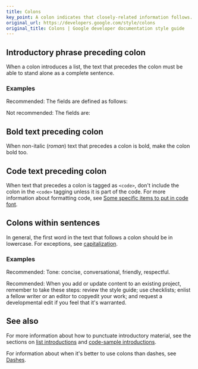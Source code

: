 ```yaml
---
title: Colons
key_point: A colon indicates that closely-related information follows.
original_url: https://developers.google.com/style/colons
original_title: Colons | Google developer documentation style guide
---
```


<section id="phrase-preceding-colon" markdown="1">

## Introductory phrase preceding colon

When a colon introduces a list, the text that precedes the colon must be able to
stand alone as a complete sentence.

### Examples

<p class="example">
  <span class="compare-better">Recommended:</span> The fields are defined as
  follows:
</p>
<p class="example">
  <span class="compare-worse">Not recommended:</span> The fields are:
</p>

</section>

<section id="bold-text-preceding-colon" markdown="1">

## Bold text preceding colon

When non-italic (_roman_) text that precedes a colon is bold, make the colon
bold too.

</section>

## Code text preceding colon

When text that precedes a colon is tagged as `<code>`, don't include the colon
in the `<code>` tagging unless it is part of the code. For more information
about formatting code, see [Some specific items to put in code font].

## Colons within sentences

In general, the first word in the text that follows a colon should be in
lowercase. For exceptions, see [capitalization].

### Examples

Recommended: Tone: concise, conversational, friendly, respectful.

Recommended: When you add or update content to an existing project, remember to
take these steps: review the style guide; use checklists; enlist a fellow writer
or an editor to copyedit your work; and request a developmental edit if you feel
that it's warranted.

## See also

For more information about how to punctuate introductory material, see the
sections on [list introductions] and [code-sample introductions].

For information about when it's better to use colons than dashes, see [Dashes].

<!-- prettier-ignore-start -->
<!-- PRESERVE LINK DEFINITION LABEL CASE - START -->
[Some specific items to put in code font]:
  ./code-in-text.md#some-specific-items-to-put-in-code-font
[capitalization]: ./capitalization.md
[list introductions]: ./lists.md#intros
[code-sample introductions]: ./code-samples.md#intros
[Dashes]: ./dashes.md#colons
<!-- PRESERVE LINK DEFINITION LABEL CASE - END -->
<!-- prettier-ignore-end -->

